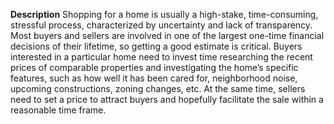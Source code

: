 **Description**
Shopping for a home is usually a high-stake, time-consuming, stressful process, characterized by uncertainty and lack of transparency. Most buyers and sellers are involved in one of the largest one-time financial decisions of their lifetime, so getting a good estimate is critical. Buyers interested in a particular home need to invest time researching the recent prices of comparable properties and investigating the home’s specific features, such as how well it has been cared for, neighborhood noise, upcoming constructions, zoning changes, etc. At the same time, sellers need to set a price to attract buyers and hopefully facilitate the sale within a reasonable time frame.

